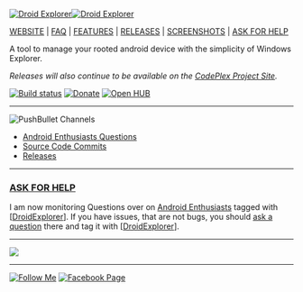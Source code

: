 [![Droid Explorer](http://i.imgur.com/AeF9O4q.png)![Droid Explorer](http://i.imgur.com/EMsfFVi.png)](http://de.bit13.com)

[WEBSITE](http://de.bit13.com) | [FAQ](https://github.com/camalot/droidexplorer/wiki/FAQ) | [FEATURES](https://github.com/camalot/droidexplorer/wiki/features) | [RELEASES](https://github.com/camalot/droidexplorer/releases) | [SCREENSHOTS](https://github.com/camalot/droidexplorer/wiki/screenshots/) | [ASK FOR HELP](http://android.stackexchange.com/questions/tagged/droidexplorer)

A tool to manage your rooted android device with the simplicity of Windows Explorer.

_Releases will also continue to be available on the [CodePlex Project Site](http://de.codeplex.com/releases)._

[![Build status](https://ci.appveyor.com/api/projects/status/cl70jeaqq577pque?svg=true)](https://ci.appveyor.com/project/camalot/droidexplorer)
[![Donate](https://www.paypal.com/en_US/i/btn/btn_donateCC_LG.gif)](https://www.paypal.com/cgi-bin/webscr?cmd=_s-xclick&hosted_button_id=TAELHFHNDCT9C) 
[![Open HUB](http://www.ohloh.net/p/droidexplorer/widgets/project_partner_badge.gif)](http://www.ohloh.net/p/droidexplorer?ref=github)


----

![PushBullet Channels](http://i.imgur.com/GlVy4rW.png)

- [Android Enthusiasts Questions](https://www.pushbullet.com/channel?tag=askdroidexplorer)
- [Source Code Commits](https://www.pushbullet.com/channel?tag=droidexplorersourcecode)
- [Releases](https://www.pushbullet.com/channel?tag=droidexplorerreleases)

----
### [ASK FOR HELP](http://android.stackexchange.com/questions/tagged/droidexplorer)
I am now monitoring Questions over on [Android Enthusiasts](http://android.stackexchange.com/questions/tagged/droidexplorer) tagged with [[DroidExplorer](http://android.stackexchange.com/questions/tagged/droidexplorer)]. If you have issues, that are not bugs, you should [ask a question](http://android.stackexchange.com/questions/ask) there and tag it with [[DroidExplorer](http://android.stackexchange.com/questions/tagged/droidexplorer)]. 

-----


![](http://i.imgur.com/vrpBwbj.png)

----
[![Follow Me](http://i.imgur.com/F7D9klH.png)](http://twitter.com/abryanconrad)  [![Facebook Page](http://i.imgur.com/iGwDvpW.png)](https://www.facebook.com/droidexplorer)
